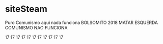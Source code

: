 # siteSteam
Puro Comunismo aqui nada funciona
BOLSOMITO 2018
MATAR ESQUERDA
COMUNISMO NAO FUNCIONA

17 17 17 17 17 17 17 17 17 17 17 
